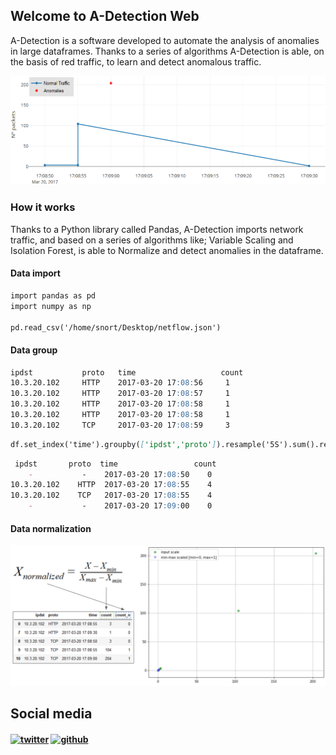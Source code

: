 ## Welcome to A-Detection Web

A-Detection is a software developed to automate the analysis of anomalies in large dataframes. Thanks to a series of algorithms A-Detection is able, on the basis of red traffic, to learn and detect anomalous traffic.

![logo](https://github.com/adetection/adetection.github.io/blob/master/plot.png?raw=true)

### How it works

Thanks to a Python library called Pandas, A-Detection imports network traffic, and based on a series of algorithms like; Variable Scaling and Isolation Forest, is able to Normalize and detect anomalies in the dataframe.

#### Data import

```markdown
import pandas as pd
import numpy as np

pd.read_csv('/home/snort/Desktop/netflow.json')
```


#### Data group

```markdown
ipdst           proto   time                   count
10.3.20.102     HTTP    2017-03-20 17:08:56     1
10.3.20.102     HTTP    2017-03-20 17:08:57     1
10.3.20.102     HTTP    2017-03-20 17:08:58     1
10.3.20.102     HTTP    2017-03-20 17:08:58     1
10.3.20.102     TCP     2017-03-20 17:08:59     3
```

```markdown
df.set_index('time').groupby(['ipdst','proto']).resample('5S').sum().reset_index()
```

```markdown
 ipdst       proto  time                 count     
    -           -    2017-03-20 17:08:50    0
10.3.20.102    HTTP  2017-03-20 17:08:55    4
10.3.20.102    TCP   2017-03-20 17:08:55    4
    -           -    2017-03-20 17:09:00    0
```

#### Data normalization

![logo](https://github.com/adetection/adetection.github.io/blob/master/dataNorm.png?raw=true)


## Social media
#### [![twitter][1.1]][1] [![github][6.1]][6]
[1]: http://www.twitter.com/alexfrancow
[1.1]: http://i.imgur.com/tXSoThF.png (twitter icon with padding)
[6.1]: http://i.imgur.com/0o48UoR.png (github icon with padding)
[6]: http://www.github.com/alexfrancow
